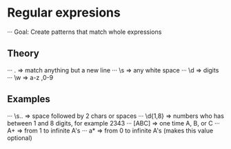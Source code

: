 # Regular expresions

··· Goal: Create patterns that match whole expressions

## Theory
··· . => match anything but a new line
··· \s => any white space
··· \d => digits
··· \w => a-z ,0-9



## Examples
··· \s.. => space followed by 2 chars or spaces
··· \d{1,8} => numbers who has between 1 and 8 digits, for example 2343
··· [ABC] => one time  A, B, or C
··· A+ => from 1 to infinite A's
··· a* => from 0 to infinite A's (makes this value optional)
